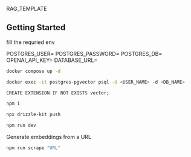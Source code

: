 RAG_TEMPLATE

## Getting Started

fill the requried env

POSTGRES_USER=
POSTGRES_PASSWORD=
POSTGRES_DB=
OPENAI_API_KEY=
DATABASE_URL=

```bash
docker compose up -d

docker exec -it postgres-pgvector psql -U <USER_NAME> -d <DB_NAME>

CREATE EXTENSION IF NOT EXISTS vector;

npm i

npx drizzle-kit push

npm run dev

```

Generate embeddings from a URL

```bash
npm run scrape "URL"
```
